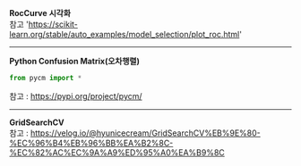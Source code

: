 __RocCurve 시각화__\
참고 'https://scikit-learn.org/stable/auto_examples/model_selection/plot_roc.html'

--------------------------------------------------------------------------------------------

__Python Confusion Matrix(오차행렬)__
```python
from pycm import *
```
참고 : https://pypi.org/project/pycm/

--------------------------------------------------------------------------------------------

__GridSearchCV__\
참고 : https://velog.io/@hyunicecream/GridSearchCV%EB%9E%80-%EC%96%B4%EB%96%BB%EA%B2%8C-%EC%82%AC%EC%9A%A9%ED%95%A0%EA%B9%8C
